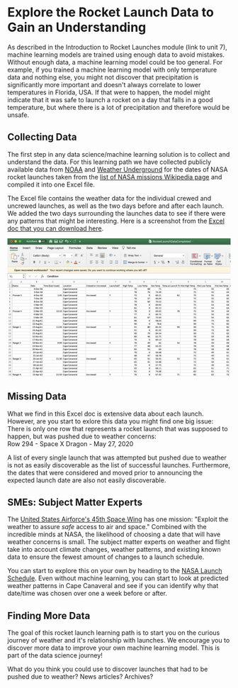# Explore the Rocket Launch Data to Gain an Understanding

As described in the Introduction to Rocket Launches module (link to unit 7), machine learning models are trained using enough data to avoid mistakes. Without enough data, a machine learning model could be too general. For example, if you trained a machine learning model with only temperature data and nothing else, you might not discover that precipitation is significantly more important and doesn't always correlate to lower temperatures in Florida, USA. If that were to happen, the model might indicate that it was safe to launch a rocket on a day that falls in a good temperature, but where there is a lot of precipitation and therefore would be unsafe. 

## Collecting Data

 The first step in any data science/machine learning solution is to collect and understand the data. For this learning path we have collected publicly available data from [NOAA](https://www.noaa.gov/) and [Weather Underground](https://www.wunderground.com/history) for the dates of NASA rocket launches taken from the [list of NASA missions Wikipedia page](https://en.wikipedia.org/wiki/List_of_NASA_missions) and compiled it into one Excel file. 

 The Excel file contains the weather data for the individual crewed and uncrewed launches, as well as the two days before and after each launch. We added the two days surrounding the launches data to see if there were any patterns that might be interesting. Here is a screenshot from the [Excel doc that you can download here](https://nasadata.blob.core.windows.net/rocketlaunches/RocketLaunchDataCompleted.xlsx).

![excel data](../Media/excel.png)

## Missing Data

What we find in this Excel doc is extensive data about each launch. However, are you start to exlore this data you might find one big issue:
There is only one row that represents a rocket launch that was supposed to happen, but was pushed due to weather concerns:  
Row 294 - Space X Dragon - May 27, 2020  

A list of every single launch that was attempted but pushed due to weather is not as easily discoverable as the list of successful launches. Furthermore, the dates that were considered and moved prior to announcing the expected launch date are also not easily discoverable. 

## SMEs: Subject Matter Experts

The [United States Airforce's 45th Space Wing](https://www.patrick.af.mil/About-Us/Weather/) has one mission: "Exploit the weather to assure *safe* access to air and space." Combined with the incredible minds at NASA, the likelihood of choosing a date that will have weather concerns is small. The subject matter experts on weather and flight take into account climate changes, weather patterns, and existing known data to ensure the fewest amount of changes to a launch schedule. 

You can start to explore this on your own by heading to the [NASA Launch Schedule](https://www.nasa.gov/launchschedule/). Even without machine learning, you can start to look at predicted weather patterns in Cape Canaveral and see if you can identify why that date/time was chosen over one a week before or after. 

## Finding More Data

The goal of this rocket launch learning path is to start you on the curious journey of weather and it's relationship with launches. We encourage you to discover more data to improve your own machine learning model. This is part of the data science journey!

What do you think you could use to discover launches that had to be pushed due to weather? News articles? Archives?
